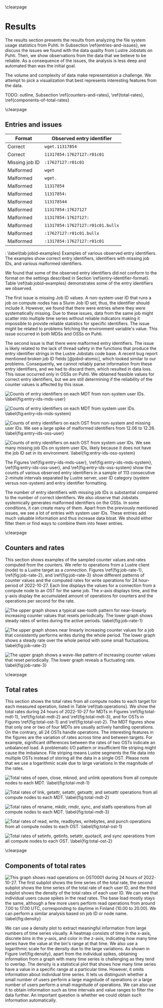\clearpage

# Results
The results section presents the results from analyzing the file system usage statistics from Puhti.
In Subsection \ref{entries-and-issues}, we discuss the issues we found with the data quality from Lustre Jobstats on Puhti.
Then, we show observations from the data that we believe to be reliable.
As a consequence of the issues, the analysis is less deep and automated than was the initial goal.

The volume and complexity of data make representation a challenge.
We attempt to pick a visualization that best represents interesting features from the data.

TODO: outline, Subsection \ref{counters-and-rates}, \ref{total-rates}, \ref{components-of-total-rates}


\clearpage

## Entries and issues

Format | Observed entry identifier
-|-
Correct | `wget.11317854`
Correct | `11317854:17627127:r01c01`
Missing job ID | `:17627127:r01c01`
Malformed | `wget`
Malformed | `wget.`
Malformed | `11317854`
Malformed | `11317854:`
Malformed | `113178544`
Malformed | `11317854:17627127`
Malformed | `11317854:17627127:`
Malformed | `11317854:17627127:r01c01.bullx`
Malformed | `:17627127:r01c01.bullx`
Malformed | `:1317854:17627127:r01c01`

: \label{tab:jobid-examples}
Examples of various observed entry identifiers.
The examples show correct entry identifiers, identifiers with missing job IDs, and various malformed identifiers.

We found that some of the observed entry identifiers did not conform to the format on the settings described in Section \ref{entry-identifier-format}.
Table \ref{tab:jobid-examples} demonstrates some of the entry identifiers we observed.

The first issue is missing Job ID values.
A non-system user ID that runs a job on compute nodes has a Slurm Job ID set; thus, the identifier should include it.
However, we found that there were entries where they were systematically missing.
Due to these issues, data from the same job might scatter into multiple time series without reliable indicators making it impossible to provide reliable statistics for specific identifiers.
The issue might be related to problems fetching the environment variable's value.
This issue occurred in both MDSs and OSSs on Puhti.

The second issue is that there were malformed entry identifiers.
The issue is likely related to the lack of thread safety in the functions that produce the entry identifier strings in the Lustre Jobstats code base.
A recent bug report mentioned broken job ID fields [@jobid-atomic], which looked similar to our problems.
Consequently, we cannot reliably parse information from these entry identifiers, and we had to discard them, which resulted in data loss.
This issue occurred only in OSSs on Puhti.
We obtained feasible values for correct entry identifiers, but we are still determining if the reliability of the counter values is affected by this issue.

![
Counts of entry identifiers on each MDT from non-system user IDs.
\label{fig:entry-ids-mds-user}
](figures/entry_ids_mds_user.svg)

![
Counts of entry identifiers on each MDT from system user IDs.
\label{fig:entry-ids-mds-system}
](figures/entry_ids_mds_system.svg)

![
Counts of entry identifiers on each OST from non-system and missing user IDs.
We see a large spike of malformed identifiers from 12.06 to 12.26.
\label{fig:entry-ids-oss-user}
](figures/entry_ids_oss_user.svg)

![
Counts of entry identifiers on each OST from system user IDs.
We see many missing job IDs on system user IDs, likely because it does not have the job ID set in its environment.
\label{fig:entry-ids-oss-system}
](figures/entry_ids_oss_system.svg)

The Figures \ref{fig:entry-ids-mds-user}, \ref{fig:entry-ids-mds-system}, \ref{fig:entry-ids-oss-user}, and \ref{fig:entry-ids-oss-system} show the counts of various observed entry identifiers in a sample of 113 consecutive 2-minute intervals separated by Lustre server, user ID category (system versus non-system) and entry identifier formatting.

The number of entry identifiers with missing job IDs is substantial compared to the number of correct identifiers.
We also observe that Jobstats systemically generates malformed identifiers on the OSSs.
In some conditions, it can create many of them.
Apart from the previously mentioned issues, we see a lot of entries with system user IDs.
These entries add much valuable information and thus increase data bloat.
We should either filter them or find ways to combine them into fewer entries.


\clearpage

## Counters and rates
This section shows examples of the sampled counter values and rates computed from the counters.
We refer to operations from a Lustre client (node) to a Lustre target as a *connection*.
Figures \ref{fig:job-rate-1}, \ref{fig:job-rate-2}, and \ref{fig:job-rate-3} show different patterns of counter values and the computed rates for write operations for 24 hour-period of 2022-10-27. 
Each line displays the values for a connection from a compute node to an OST for the same job.
The x-axis displays time, and the y-axis display the accumulated amount of operations for counters and the operations per second for the rate.

![
The upper graph shows a typical saw-tooth pattern for near-linearly increasing counter values that resets periodically.
The lower graph shows steady rates of writes during the active periods.
\label{fig:job-rate-1}
](figures/2022-10-27_ost_job_write_1.svg)

![
The upper graph shows near linearly increasing counter values for a job that consistently performs writes during the whole period.
The lower graph shows a steady rate over the whole period with some small fluctuations.
\label{fig:job-rate-2}
](figures/2022-10-27_ost_job_write_2.svg)

![
The upper graph shows a wave-like pattern of increasing counter values that reset periodically.
The lower graph reveals a fluctuating rate.
\label{fig:job-rate-3}
](figures/2022-10-27_ost_job_write_3.svg)


\clearpage

## Total rates
This section shows the total rates from all compute nodes to each target for each measured operation, listed in Table \ref{tab:operations}.
We show the total rates during 24 hours of 2022-10-27 for MDTs in Figures \ref{fig:total-mdt-1}, \ref{fig:total-mdt-2} and \ref{fig:total-mdt-3}, and for OSTs in Figures \ref{fig:total-ost-1} and \ref{fig:total-ost-2}.
The MDT figures show that only one or two of four MDTs are usually actively handling operations.
On the contrary, all 24 OSTs handle operations.
The interesting features in the figures are the variation of rates across time and between targets.
For example, significant differences between the rates of two OSTs indicate an unbalanced load.
A problematic I/O pattern or insufficient file striping might cause the imbalance.
File striping means Lustre segments the file data into multiple OSTs instead of storing all the data in a single OST.
Please note that we use a logarithmic scale due to large variations in the magnitude of the rates.

![Total rates of open, close, mknod, and unlink operations from all compute nodes to each MDT. \label{fig:total-mdt-1}](figures/2022-10-27_mdt_compute_1.svg)

![Total rates of link, getattr, setattr, getxattr, and setxattr operations from all compute nodes to each MDT. \label{fig:total-mdt-2}](figures/2022-10-27_mdt_compute_2.svg)

![Total rates of rename, mkdir, rmdir, sync, and statfs operations from all compute nodes to each MDT. \label{fig:total-mdt-3}](figures/2022-10-27_mdt_compute_3.svg)

![Total rates of read, write, readbytes, writebytes, and punch operations from all compute nodes to each OST. \label{fig:total-ost-1}](figures/2022-10-27_ost_compute_1.svg)

![Total rates of setinfo, getinfo, setattr, quotactl, and sync operations from all compute nodes to each OST. \label{fig:total-ost-2}](figures/2022-10-27_ost_compute_2.svg)


\clearpage

## Components of total rates
![This graph shows read operations on OST0001 during 24 hours of 2022-10-27.
The first subplot shows the time series of the total rate, the second subplot shows the time series of the total rate of each user ID, and the third subplot shows the density of the total rates of each user ID.
We can see that individual users cause spikes in the read rates.
The base load mostly stays the same, although a few more users perform read operations from around 7.00 to 17.00 UTC, corresponding to daytime in Finland (10.00 to 20.00).
We can perform a similar analysis based on job ID or node name.
\label{fig:density}](figures/2022-10-27_ost0001_compute_read.svg)

We can use a density plot to extract meaningful information from large numbers of time series visually.
A heatmap consists of time in the x-axis, discrete bins in the y-axis, and color in the z-axis, indicating how many time series have the value at the bin's range at that time.
We also use a logarithmic scale for the density due to the large variations.
As shown in Figure \ref{fig:density}, apart from the individual spikes, obtaining information from a graph with many time series is challenging as they tend to overlap.
The density is a statistical plot that shows how many time series have a value in a specific range at a particular time. 
However, it omits information about individual time series.
It lets us distinguish whether a small number of users perform a large magnitude of operations or a large number of users perform a small magnitude of operations.
We can also use it to obtain information such as time intervals and value ranges to filter the data further.
An important question is whether we could obtain such information automatically.

